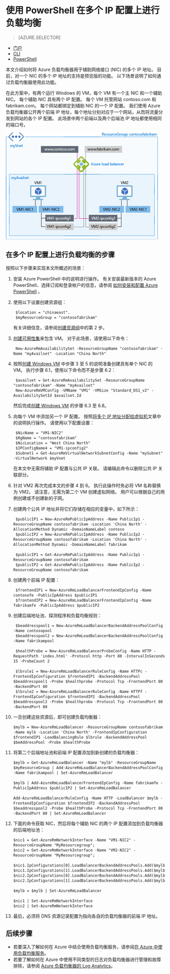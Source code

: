 <properties
    pageTitle="针对 Azure 中的多个 IP 配置进行负载均衡 | Azure"
    description="在主要和辅助 IP 配置之间进行负载均衡。"
    services="load-balancer"
    documentationcenter="na"
    author="anavinahar"
    manager="narayan"
    editor="na"
    translationtype="Human Translation" />
<tags
    ms.assetid="244907cd-b275-4494-aaf7-dcfc4d93edfe"
    ms.service="load-balancer"
    ms.devlang="na"
    ms.topic="article"
    ms.tgt_pltfrm="na"
    ms.workload="infrastructure-services"
    ms.date="03/16/2017"
    wacn.date="04/17/2017"
    ms.author="annahar"
    ms.sourcegitcommit="7cc8d7b9c616d399509cd9dbdd155b0e9a7987a8"
    ms.openlocfilehash="daaf29e126c9df1a35182e3f4b9c1c78642f2a9e"
    ms.lasthandoff="04/07/2017" />

# <a name="load-balancing-on-multiple-ip-configurations-using-powershell"></a>使用 PowerShell 在多个 IP 配置上进行负载均衡
> [AZURE.SELECTOR]
- [门户](/documentation/articles/load-balancer-multiple-ip/)
- [CLI](/documentation/articles/load-balancer-multiple-ip-cli/)
- [PowerShell](/documentation/articles/load-balancer-multiple-ip-powershell/)

本文介绍如何将 Azure 负载均衡器用于辅助网络接口 (NIC) 的多个 IP 地址。 目前，对一个 NIC 的多个 IP 地址的支持是预览版的功能。 以下场景说明了如何通过负载均衡器使用此功能。

在此方案中，有两个运行 Windows 的 VM，每个 VM 有一个主 NIC 和一个辅助 NIC。 每个辅助 NIC 具有两个 IP 配置。 每个 VM 托管网站 contoso.com 和 fabrikam.com。 每个网站都绑定到辅助 NIC 的一个 IP 配置。 我们使用 Azure 负载均衡器公开两个前端 IP 地址，每个地址分别对应于一个网站，从而将流量分发到网站的各个 IP 配置。 此场景中两个前端以及两个后端池 IP 地址都使用相同的端口号。

![负载均衡应用场景图像](./media/load-balancer-multiple-ip/lb-multi-ip.PNG)

## <a name="steps-to-load-balance-on-multiple-ip-configurations"></a>在多个 IP 配置上进行负载均衡的步骤

按照以下步骤来实现本文所概述的场景：

1. 安装 Azure PowerShell 中的说明进行操作。 有关安装最新版本的 Azure PowerShell、选择订阅和登录帐户的信息，请参阅 [如何安装和配置 Azure PowerShell](https://docs.microsoft.com/zh-cn/powershell/azureps-cmdlets-docs) 。
2. 使用以下设置创建资源组：

        $location = "chinaeast".
        $myResourceGroup = "contosofabrikam"

    有关详细信息，请参阅[创建资源组](/documentation/articles/virtual-machines-windows-ps-create/)中的第 2 步。

3. [创建可用性集](/documentation/articles/virtual-machines-windows-create-availability-set/)来包含 VM。 对于此场景，请使用以下命令：

        New-AzureRmAvailabilitySet -ResourceGroupName "contosofabrikam" -Name "myAvailset" -Location "China North"

4. 按照[创建 Windows VM](/documentation/articles/virtual-machines-windows-ps-create/) 中步骤 3 至 5 的说明准备创建具有单个 NIC 的 VM。 执行步骤 6.1，使用以下命令而不是步骤 6.2：

        $availset = Get-AzureRmAvailabilitySet -ResourceGroupName "contosofabrikam" -Name "myAvailset"
        New-AzureRmVMConfig -VMName "VM1" -VMSize "Standard_DS1_v2" -AvailabilitySetId $availset.Id

    然后完成[创建 Windows VM](/documentation/articles/virtual-machines-windows-ps-create/) 的步骤 6.3 至 6.8。

5. 向每个 VM 中添加另一个 IP 配置。 按照[将多个 IP 地址分配给虚拟机](/documentation/articles/virtual-network-multiple-ip-addresses-powershell/#add)文章中的说明执行操作。 请使用以下配置设置：

        $NicName = "VM1-NIC2"
        $RgName = "contosofabrikam"
        $NicLocation = "West China North"
        $IPConfigName4 = "VM1-ipconfig2"
        $Subnet1 = Get-AzureRmVirtualNetworkSubnetConfig -Name "mySubnet" -VirtualNetwork $myVnet

    在本文中无需将辅助 IP 配置与公共 IP 关联。 请编辑此命令以删除公共 IP 关联部分。

6. 针对 VM2 再次完成本文的步骤 4 到 6。 执行此操作时务必将 VM 名称替换为 VM2。 请注意，无需为第二个 VM 创建虚拟网络。 用户可以根据自己的用例创建或不创建新的子网。

7. 创建两个公共 IP 地址并将它们存储在相应的变量中，如下所示：

        $publicIP1 = New-AzureRmPublicIpAddress -Name PublicIp1 -ResourceGroupName contosofabrikam -Location 'China North' -AllocationMethod Dynamic -DomainNameLabel contoso
        $publicIP2 = New-AzureRmPublicIpAddress -Name PublicIp2 -ResourceGroupName contosofabrikam -Location 'China North' -AllocationMethod Dynamic -DomainNameLabel fabrikam

        $publicIP1 = Get-AzureRmPublicIpAddress -Name PublicIp1 -ResourceGroupName contosofabrikam
        $publicIP2 = Get-AzureRmPublicIpAddress -Name PublicIp2 -ResourceGroupName contosofabrikam

8. 创建两个前端 IP 配置：

        $frontendIP1 = New-AzureRmLoadBalancerFrontendIpConfig -Name contosofe -PublicIpAddress $publicIP1
        $frontendIP2 = New-AzureRmLoadBalancerFrontendIpConfig -Name fabrikamfe -PublicIpAddress $publicIP2

9. 创建后端地址池、探测程序和负载均衡规则：

        $beaddresspool1 = New-AzureRmLoadBalancerBackendAddressPoolConfig -Name contosopool
        $beaddresspool2 = New-AzureRmLoadBalancerBackendAddressPoolConfig -Name fabrikampool

        $healthProbe = New-AzureRmLoadBalancerProbeConfig -Name HTTP -RequestPath 'index.html' -Protocol http -Port 80 -IntervalInSeconds 15 -ProbeCount 2

        $lbrule1 = New-AzureRmLoadBalancerRuleConfig -Name HTTPc -FrontendIpConfiguration $frontendIP1 -BackendAddressPool $beaddresspool1 -Probe $healthprobe -Protocol Tcp -FrontendPort 80 -BackendPort 80
        $lbrule2 = New-AzureRmLoadBalancerRuleConfig -Name HTTPf -FrontendIpConfiguration $frontendIP2 -BackendAddressPool $beaddresspool2 -Probe $healthprobe -Protocol Tcp -FrontendPort 80 -BackendPort 80

10. 一旦创建这些资源后，即可创建负载均衡器：

        $mylb = New-AzureRmLoadBalancer -ResourceGroupName contosofabrikam -Name mylb -Location 'China North' -FrontendIpConfiguration $frontendIP1 -LoadBalancingRule $lbrule -BackendAddressPool $beAddressPool -Probe $healthProbe

11. 将第二个后端地址池和前端 IP 配置添加到新创建的负载均衡器：

        $mylb = Get-AzureRmLoadBalancer -Name "mylb" -ResourceGroupName $myResourceGroup | Add-AzureRmLoadBalancerBackendAddressPoolConfig -Name fabrikampool | Set-AzureRmLoadBalancer

        $mylb | Add-AzureRmLoadBalancerFrontendIpConfig -Name fabrikamfe -PublicIpAddress $publicIP2 | Set-AzureRmLoadBalancer

        Add-AzureRmLoadBalancerRuleConfig -Name HTTP -LoadBalancer $mylb -FrontendIpConfiguration $frontendIP2 -BackendAddressPool $beaddresspool2 -Probe $healthProbe -Protocol Tcp -FrontendPort 80 -BackendPort 80 | Set-AzureRmLoadBalancer

12. 下面的命令获取 NIC，然后将每个辅助 NIC 的两个 IP 配置添加到负载均衡器的后端地址池：

        $nic1 = Get-AzureRmNetworkInterface -Name "VM1-NIC2" -ResourceGroupName "MyResourcegroup";
        $nic2 = Get-AzureRmNetworkInterface -Name "VM2-NIC2" -ResourceGroupName "MyResourcegroup";

        $nic1.IpConfigurations[0].LoadBalancerBackendAddressPools.Add($mylb.BackendAddressPools[0]);
        $nic1.IpConfigurations[1].LoadBalancerBackendAddressPools.Add($mylb.BackendAddressPools[1]);
        $nic2.IpConfigurations[0].LoadBalancerBackendAddressPools.Add($mylb.BackendAddressPools[0]);
        $nic2.IpConfigurations[1].LoadBalancerBackendAddressPools.Add($mylb.BackendAddressPools[1]);

        $mylb = $mylb | Set-AzureRmLoadBalancer

        $nic1 | Set-AzureRmNetworkInterface
        $nic2 | Set-AzureRmNetworkInterface

13. 最后，必须将 DNS 资源记录配置为指向各自的负载均衡器的前端 IP 地址。 <!--可以在 Azure DNS 中托管域。 有关将 Azure DNS 与负载均衡器配合使用的详细信息，请参阅[将 Azure DNS 与其他 Azure 服务配合使用](/documentation/articles/dns-for-azure-services/)。-->

## <a name="next-steps"></a>后续步骤
- 若要深入了解如何在 Azure 中结合使用负载均衡服务，请参阅[在 Azure 中使用负载均衡服务](/documentation/articles/traffic-manager-load-balancing-azure/)。
- 若要了解如何在 Azure 中使用不同类型的日志对负载均衡器进行管理和故障排除，请参阅 [Azure 负载均衡器的 Log Analytics](/documentation/articles/load-balancer-monitor-log/)。

<!--Update_Description:new article about create the multiple ip with powershell-->